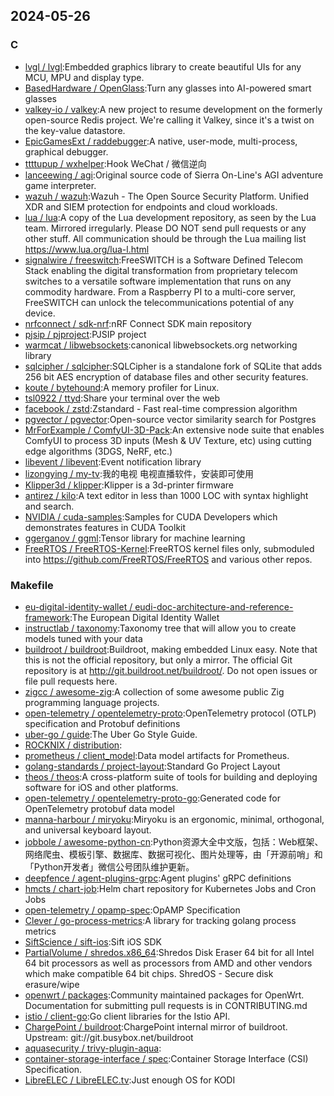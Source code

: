 ## 2024-05-26

### C

* [lvgl / lvgl](https://github.com/lvgl/lvgl):Embedded graphics library to create beautiful UIs for any MCU, MPU and display type.
* [BasedHardware / OpenGlass](https://github.com/BasedHardware/OpenGlass):Turn any glasses into AI-powered smart glasses
* [valkey-io / valkey](https://github.com/valkey-io/valkey):A new project to resume development on the formerly open-source Redis project. We're calling it Valkey, since it's a twist on the key-value datastore.
* [EpicGamesExt / raddebugger](https://github.com/EpicGamesExt/raddebugger):A native, user-mode, multi-process, graphical debugger.
* [ttttupup / wxhelper](https://github.com/ttttupup/wxhelper):Hook WeChat / 微信逆向
* [lanceewing / agi](https://github.com/lanceewing/agi):Original source code of Sierra On-Line's AGI adventure game interpreter.
* [wazuh / wazuh](https://github.com/wazuh/wazuh):Wazuh - The Open Source Security Platform. Unified XDR and SIEM protection for endpoints and cloud workloads.
* [lua / lua](https://github.com/lua/lua):A copy of the Lua development repository, as seen by the Lua team. Mirrored irregularly. Please DO NOT send pull requests or any other stuff. All communication should be through the Lua mailing list https://www.lua.org/lua-l.html
* [signalwire / freeswitch](https://github.com/signalwire/freeswitch):FreeSWITCH is a Software Defined Telecom Stack enabling the digital transformation from proprietary telecom switches to a versatile software implementation that runs on any commodity hardware. From a Raspberry PI to a multi-core server, FreeSWITCH can unlock the telecommunications potential of any device.
* [nrfconnect / sdk-nrf](https://github.com/nrfconnect/sdk-nrf):nRF Connect SDK main repository
* [pjsip / pjproject](https://github.com/pjsip/pjproject):PJSIP project
* [warmcat / libwebsockets](https://github.com/warmcat/libwebsockets):canonical libwebsockets.org networking library
* [sqlcipher / sqlcipher](https://github.com/sqlcipher/sqlcipher):SQLCipher is a standalone fork of SQLite that adds 256 bit AES encryption of database files and other security features.
* [koute / bytehound](https://github.com/koute/bytehound):A memory profiler for Linux.
* [tsl0922 / ttyd](https://github.com/tsl0922/ttyd):Share your terminal over the web
* [facebook / zstd](https://github.com/facebook/zstd):Zstandard - Fast real-time compression algorithm
* [pgvector / pgvector](https://github.com/pgvector/pgvector):Open-source vector similarity search for Postgres
* [MrForExample / ComfyUI-3D-Pack](https://github.com/MrForExample/ComfyUI-3D-Pack):An extensive node suite that enables ComfyUI to process 3D inputs (Mesh & UV Texture, etc) using cutting edge algorithms (3DGS, NeRF, etc.)
* [libevent / libevent](https://github.com/libevent/libevent):Event notification library
* [lizongying / my-tv](https://github.com/lizongying/my-tv):我的电视 电视直播软件，安装即可使用
* [Klipper3d / klipper](https://github.com/Klipper3d/klipper):Klipper is a 3d-printer firmware
* [antirez / kilo](https://github.com/antirez/kilo):A text editor in less than 1000 LOC with syntax highlight and search.
* [NVIDIA / cuda-samples](https://github.com/NVIDIA/cuda-samples):Samples for CUDA Developers which demonstrates features in CUDA Toolkit
* [ggerganov / ggml](https://github.com/ggerganov/ggml):Tensor library for machine learning
* [FreeRTOS / FreeRTOS-Kernel](https://github.com/FreeRTOS/FreeRTOS-Kernel):FreeRTOS kernel files only, submoduled into https://github.com/FreeRTOS/FreeRTOS and various other repos.

### Makefile

* [eu-digital-identity-wallet / eudi-doc-architecture-and-reference-framework](https://github.com/eu-digital-identity-wallet/eudi-doc-architecture-and-reference-framework):The European Digital Identity Wallet
* [instructlab / taxonomy](https://github.com/instructlab/taxonomy):Taxonomy tree that will allow you to create models tuned with your data
* [buildroot / buildroot](https://github.com/buildroot/buildroot):Buildroot, making embedded Linux easy. Note that this is not the official repository, but only a mirror. The official Git repository is at http://git.buildroot.net/buildroot/. Do not open issues or file pull requests here.
* [zigcc / awesome-zig](https://github.com/zigcc/awesome-zig):A collection of some awesome public Zig programming language projects.
* [open-telemetry / opentelemetry-proto](https://github.com/open-telemetry/opentelemetry-proto):OpenTelemetry protocol (OTLP) specification and Protobuf definitions
* [uber-go / guide](https://github.com/uber-go/guide):The Uber Go Style Guide.
* [ROCKNIX / distribution](https://github.com/ROCKNIX/distribution):
* [prometheus / client_model](https://github.com/prometheus/client_model):Data model artifacts for Prometheus.
* [golang-standards / project-layout](https://github.com/golang-standards/project-layout):Standard Go Project Layout
* [theos / theos](https://github.com/theos/theos):A cross-platform suite of tools for building and deploying software for iOS and other platforms.
* [open-telemetry / opentelemetry-proto-go](https://github.com/open-telemetry/opentelemetry-proto-go):Generated code for OpenTelemetry protobuf data model
* [manna-harbour / miryoku](https://github.com/manna-harbour/miryoku):Miryoku is an ergonomic, minimal, orthogonal, and universal keyboard layout.
* [jobbole / awesome-python-cn](https://github.com/jobbole/awesome-python-cn):Python资源大全中文版，包括：Web框架、网络爬虫、模板引擎、数据库、数据可视化、图片处理等，由「开源前哨」和「Python开发者」微信公号团队维护更新。
* [deepfence / agent-plugins-grpc](https://github.com/deepfence/agent-plugins-grpc):Agent plugins' gRPC definitions
* [hmcts / chart-job](https://github.com/hmcts/chart-job):Helm chart repository for Kubernetes Jobs and Cron Jobs
* [open-telemetry / opamp-spec](https://github.com/open-telemetry/opamp-spec):OpAMP Specification
* [Clever / go-process-metrics](https://github.com/Clever/go-process-metrics):A library for tracking golang process metrics
* [SiftScience / sift-ios](https://github.com/SiftScience/sift-ios):Sift iOS SDK
* [PartialVolume / shredos.x86_64](https://github.com/PartialVolume/shredos.x86_64):Shredos Disk Eraser 64 bit for all Intel 64 bit processors as well as processors from AMD and other vendors which make compatible 64 bit chips. ShredOS - Secure disk erasure/wipe
* [openwrt / packages](https://github.com/openwrt/packages):Community maintained packages for OpenWrt. Documentation for submitting pull requests is in CONTRIBUTING.md
* [istio / client-go](https://github.com/istio/client-go):Go client libraries for the Istio API.
* [ChargePoint / buildroot](https://github.com/ChargePoint/buildroot):ChargePoint internal mirror of buildroot. Upstream: git://git.busybox.net/buildroot
* [aquasecurity / trivy-plugin-aqua](https://github.com/aquasecurity/trivy-plugin-aqua):
* [container-storage-interface / spec](https://github.com/container-storage-interface/spec):Container Storage Interface (CSI) Specification.
* [LibreELEC / LibreELEC.tv](https://github.com/LibreELEC/LibreELEC.tv):Just enough OS for KODI
